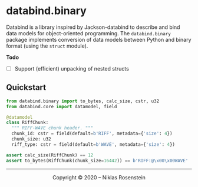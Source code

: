 # databind.binary

Databind is a library inspired by Jackson-databind to describe and bind data models for
object-oriented programming. The `databind.binary` package implements conversion of data
models between Python and binary format (using the `struct` module).

__Todo__

* [ ] Support (efficient) unpacking of nested structs

## Quickstart

```python
from databind.binary import to_bytes, calc_size, cstr, u32
from databind.core import datamodel, field

@datamodel
class RiffChunk:
  """ RIFF-WAVE chunk header. """
  chunk_id: cstr = field(default=b'RIFF', metadata={'size': 4})
  chunk_size: u32
  riff_type: cstr = field(default=b'WAVE', metadata={'size': 4})

assert calc_size(RiffChunk) == 12
assert to_bytes(RiffChunk(chunk_size=16442)) == b'RIFF:@\x00\x00WAVE'
```

---

<p align="center">Copyright &copy; 2020 &ndash; Niklas Rosenstein</p>

